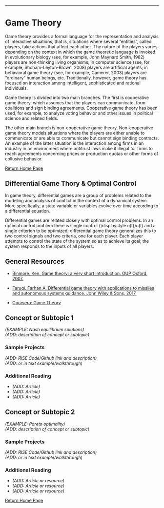 ---
# Game Theory 
Game theory provides a formal language for the representation and analysis of interactive situations, that is, situations where several “entities”, called players, take actions that affect each other. The nature of the players varies depending on the context in which the game theoretic language is invoked: in evolutionary biology (see, for example, John Maynard Smith, 1982) players are non-thinking living organisms; in computer science (see, for example, Shoham-Leyton-Brown, 2008) players are artificial agents; in behavioral game theory (see, for example, Camerer, 2003) players are “ordinary” human beings, etc. Traditionally, however, game theory has focused on interaction among intelligent, sophisticated and rational individuals.

Game theory is divided into two main branches. The first is cooperative game theory, which assumes that the players can communicate, form coalitions and sign binding agreements. Cooperative game theory has been used, for example, to analyze voting behavior and other issues in political science and related fields.

The other main branch is non-cooperative game theory. Non-cooperative game theory models situations where the players are either unable to communicate or are able to communicate but cannot sign binding contracts. An example of the latter situation is the interaction among firms in an industry in an environment where antitrust laws make it illegal for firms to reach agreements concerning prices or production quotas or other forms of collusive behavior.

[Return Home Page](../index.md)
## Differential Game Thory & Optimal Control 
In game theory, differential games are a group of problems related to the modeling and analysis of conflict in the context of a dynamical system. More specifically, a state variable or variables evolve over time according to a differential equation.

Differential games are related closely with optimal control problems. In an optimal control problem there is single control {\displaystyle u(t)}u(t) and a single criterion to be optimized; differential game theory generalizes this to two control signals and two criteria, one for each player. Each player attempts to control the state of the system so as to achieve its goal; the system responds to the inputs of all players.

 ## General Resources
* [Binmore, Ken. Game theory: a very short introduction. OUP Oxford, 2007.](https://books.google.com/books?hl=en&lr=&id=0EXl-FXxs2oC&oi=fnd&pg=PP12&dq=game+theory+books&ots=nT9nvNTLFD&sig=fanGhU-l9kf5gIpMPXuoY2ip_Z0#v=onepage&q=game%20theory%20books&f=false)

* [Faruqi, Farhan A. Differential game theory with applications to missiles and autonomous systems guidance. John Wiley & Sons, 2017.](https://books.google.com/books?hl=en&lr=&id=JTtGDgAAQBAJ&oi=fnd&pg=PR11&dq=Differential+game+theory+books&ots=DiushxBTt&sig=Hxk0E5oB_N67JuV_CTbFYpWFIC8#v=onepage&q=Differential%20game%20theory%20books&f=false)

* [Coursera: Game Theory](https://www.coursera.org/learn/game-theory-1)

## Concept or Subtopic 1
*(EXAMPLE: Nash equilibrium solutions)*\
*(ADD: description of concept or subtopic)*

### Sample Projects
*(ADD: RISE Code/Github link and description)*\
*(ADD: or in text example/walkthrough)*
 
### Additional Reading
+ *(ADD: Article)*
+ *(ADD: Article)*
+ *(ADD: Article)*


## Concept or Subtopic 2
*(EXAMPLE: Pareto optimality)*\
*(ADD: description of concept or subtopic)*

### Sample Projects
*(ADD: RISE Code/Github link and description)*\
*(ADD: or in text example/walkthrough)*

### Additional Reading
+ *(ADD: Article or resource)*
+ *(ADD: Article or resource)*
+ *(ADD: Article or resource)*

[Return Home Page](../index.md)
